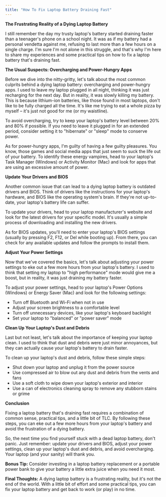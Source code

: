 ```yaml
---
title: "How To Fix Laptop Battery Draining Fast"
---
```


**The Frustrating Reality of a Dying Laptop Battery**

I still remember the day my trusty laptop's battery started draining faster than a teenager's phone on a school night. It was as if my battery had a personal vendetta against me, refusing to last more than a few hours on a single charge. I'm sure I'm not alone in this struggle, and that's why I'm here to share my experiences and some practical tips on how to fix a laptop battery that's draining fast.

**The Usual Suspects: Overcharging and Power-Hungry Apps**

Before we dive into the nitty-gritty, let's talk about the most common culprits behind a dying laptop battery: overcharging and power-hungry apps. I used to leave my laptop plugged in all night, thinking it was just recharging for the next day. But in reality, it was slowly killing my battery. This is because lithium-ion batteries, like those found in most laptops, don't like to be fully charged all the time. It's like me trying to eat a whole pizza by myself – it's just not good for me (or my waistline).

To avoid overcharging, try to keep your laptop's battery level between 20% and 80% if possible. If you need to leave it plugged in for an extended period, consider setting it to "hibernate" or "sleep" mode to conserve power.

As for power-hungry apps, I'm guilty of having a few guilty pleasures. You know, those games and social media apps that just seem to suck the life out of your battery. To identify these energy vampires, head to your laptop's Task Manager (Windows) or Activity Monitor (Mac) and look for apps that are using an excessive amount of power.

**Update Your Drivers and BIOS**

Another common issue that can lead to a dying laptop battery is outdated drivers and BIOS. Think of drivers like the instructions for your laptop's hardware, and BIOS like the operating system's brain. If they're not up-to-date, your laptop's battery life can suffer.

To update your drivers, head to your laptop manufacturer's website and look for the latest drivers for your specific model. It's usually a simple process of downloading and installing the new drivers.

As for BIOS updates, you'll need to enter your laptop's BIOS settings (usually by pressing F2, F12, or Del while booting up). From there, you can check for any available updates and follow the prompts to install them.

**Adjust Your Power Settings**

Now that we've covered the basics, let's talk about adjusting your power settings to eke out a few more hours from your laptop's battery. I used to think that setting my laptop to "high performance" mode would give me a boost, but in reality, it was just draining my battery faster.

To adjust your power settings, head to your laptop's Power Options (Windows) or Energy Saver (Mac) and look for the following settings:

* Turn off Bluetooth and Wi-Fi when not in use
* Adjust your screen brightness to a comfortable level
* Turn off unnecessary devices, like your laptop's keyboard backlight
* Set your laptop to "balanced" or "power saver" mode

**Clean Up Your Laptop's Dust and Debris**

Last but not least, let's talk about the importance of keeping your laptop clean. I used to think that dust and debris were just minor annoyances, but they can actually cause your laptop's battery to drain faster.

To clean up your laptop's dust and debris, follow these simple steps:

* Shut down your laptop and unplug it from the power source
* Use compressed air to blow out any dust and debris from the vents and fans
* Use a soft cloth to wipe down your laptop's exterior and interior
* Use a can of electronics cleaning spray to remove any stubborn stains or grime

**Conclusion**

Fixing a laptop battery that's draining fast requires a combination of common sense, practical tips, and a little bit of TLC. By following these steps, you can eke out a few more hours from your laptop's battery and avoid the frustration of a dying battery.

So, the next time you find yourself stuck with a dead laptop battery, don't panic. Just remember: update your drivers and BIOS, adjust your power settings, clean up your laptop's dust and debris, and avoid overcharging. Your laptop (and your sanity) will thank you.

**Bonus Tip:** Consider investing in a laptop battery replacement or a portable power bank to give your battery a little extra juice when you need it most.

**Final Thoughts:** A dying laptop battery is a frustrating reality, but it's not the end of the world. With a little bit of effort and some practical tips, you can fix your laptop battery and get back to work (or play) in no time.
